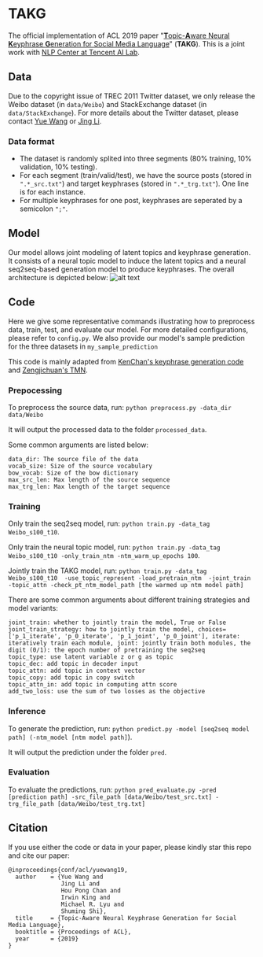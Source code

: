 # TAKG
The official implementation of ACL 2019 paper "[**T**opic-**A**ware Neural **K**eyphrase **G**eneration for Social Media Language](https://arxiv.org/pdf/1906.03889.pdf)" (**TAKG**).
This is a joint work with [NLP Center at Tencent AI Lab](https://ai.tencent.com/ailab/nlp/).

## Data
Due to the copyright issue of TREC 2011 Twitter dataset, we only release the Weibo dataset (in `data/Weibo`) and StackExchange dataset (in `data/StackExchange`). For more details about the Twitter dataset, please contact [Yue Wang](yuewang-cuhk.github.io) or [Jing Li](https://girlgunner.github.io/jingli/).

### Data format
* The dataset is randomly splited into three segments (80% training, 10% validation, 10% testing).
* For each segment (train/valid/test), we have the source posts (stored in `".*_src.txt"`) and target keyphrases (stored in `".*_trg.txt"`). One line is for each instance.
* For multiple keyphrases for one post, keyphrases are seperated by a semicolon `";"`.


## Model
Our model allows joint modeling of latent topics and keyphrase generation. It consists of a neural topic model to induce the latent topics and a neural seq2seq-based generation model to produce keyphrases. The overall architecture is depicted below:
![alt text](https://github.com/yuewang-cuhk/TAKG/blob/master/model.PNG "The overall architecture")

## Code
Here we give some representative commands illustrating how to preprocess data, train, test, and evaluate our model. For more detailed configurations, please refer to `config.py`. We also provide our model's sample prediction for the three datasets in `my_sample_prediction`

This code is mainly adapted from [KenChan's keyphrase generation code](https://github.com/kenchan0226/keyphrase-generation-rl) and [Zengjichuan's TMN](https://github.com/zengjichuan/TMN).


### Prepocessing
To preprocess the source data, run:
`python preprocess.py -data_dir data/Weibo`

It will output the processed data to the folder `processed_data`.

Some common arguments are listed below:
```
data_dir: The source file of the data
vocab_size: Size of the source vocabulary
bow_vocab: Size of the bow dictionary
max_src_len: Max length of the source sequence
max_trg_len: Max length of the target sequence
```

### Training
Only train the seq2seq model, run: `python train.py -data_tag Weibo_s100_t10`.

Only train the neural topic model, run: `python train.py -data_tag Weibo_s100_t10 -only_train_ntm -ntm_warm_up_epochs 100`.

Jointly train the TAKG model, run: `python train.py -data_tag Weibo_s100_t10  -use_topic_represent -load_pretrain_ntm  -joint_train  -topic_attn -check_pt_ntm_model_path [the warmed up ntm model path]`

There are some common arguments about different training strategies and model variants:
```
joint_train: whether to jointly train the model, True or False
joint_train_strategy: how to jointly train the model, choices=['p_1_iterate', 'p_0_iterate', 'p_1_joint', 'p_0_joint'], iterate: iteratively train each module, joint: jointly train both modules, the digit (0/1): the epoch number of pretraining the seq2seq 
topic_type: use latent variable z or g as topic
topic_dec: add topic in decoder input
topic_attn: add topic in context vector
topic_copy: add topic in copy switch
topic_attn_in: add topic in computing attn score
add_two_loss: use the sum of two losses as the objective 
```


### Inference
To generate the prediction, run: `python predict.py -model [seq2seq model path] (-ntm_model [ntm model path]`).

It will output the prediction under the folder `pred`.


### Evaluation
To evaluate the predictions, run: `python pred_evaluate.py -pred [prediction path] -src_file_path [data/Weibo/test_src.txt] -trg_file_path [data/Weibo/test_trg.txt]`


## Citation
If you use either the code or data in your paper, please kindly star this repo and cite our paper:
```
@inproceedings{conf/acl/yuewang19,
  author    = {Yue Wang and
               Jing Li and
               Hou Pong Chan and
               Irwin King and 
               Michael R. Lyu and                             
               Shuming Shi},
  title     = {Topic-Aware Neural Keyphrase Generation for Social Media Language},
  booktitle = {Proceedings of ACL},
  year      = {2019}
}
```
